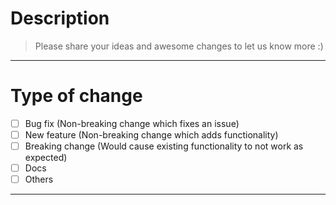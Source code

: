 <!-- Thanks for you contribution !!! -->

# Description

> Please share your ideas and awesome changes to let us know more :)


<!-- Please include a summary of the change or which issue is fixed. Please also include relevant motivation and context.
List any dependencies/documents that are required for this change is a plus.

Fixes # (issue number if exists)
-->

---

# Type of change

- [ ] Bug fix (Non-breaking change which fixes an issue)
- [ ] New feature (Non-breaking change which adds functionality)
- [ ] Breaking change (Would cause existing functionality to not work as expected)
- [ ] Docs
- [ ] Others

<!-- details -->



---

<!--
If there contains new features of charts, are you willing to submit a PR
on [go-echarts/Examples](https://github.com/go-echarts/examples)?
> This is absolutely not required, but we are happy to see that you could share or update the related
> charts' examples to benefit more users.

Consider to submit a PR on [Examples](https://github.com/go-echarts/examples)!

 -->

